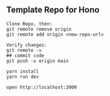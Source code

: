 ## Template Repo for Hono

```
Clone Repo, then:
git remote remove origin
git remote add origin <new-repo-url>

Verify changes:
git remote -v
## commit code
git push -u origin main
```

```
yarn install
yarn run dev
```

```
open http://localhost:3000
```
